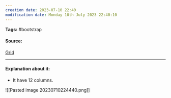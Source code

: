 ```yaml
---
creation date: 2023-07-10 22:40
modification date: Monday 10th July 2023 22:40:10
---
```


**Tags:** #bootstrap 

#### Source:
[Grid](https://www.w3schools.com/bootstrap4/bootstrap_grid_system.asp)

--------------------------------------

#### Explanation about it:

* It have 12 columns.

![[Pasted image 20230710224440.png]]


